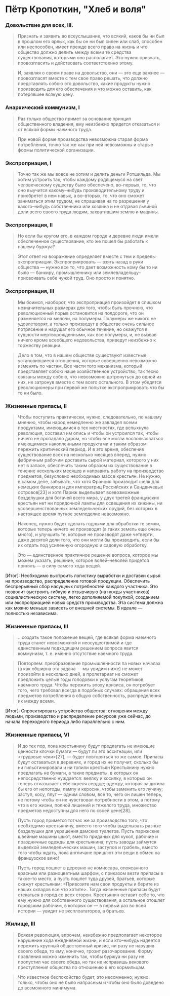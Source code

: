 # Пётр Кропоткин, "Хлеб и воля"

### Довольствие для всех, III.

> Признать и заявить во всеуслышание, что всякий, каков бы ни был в прошлом его ярлык, как бы он ни был силен или слаб, способен или неспособен, имеет прежде всего право на жизнь и что общество должно делить между всеми те средства существования, которыми оно располагает. Это нужно признать, провозгласить и действовать соответственно этому.

> И, заявляя о своем праве на довольство, они — это еще важнее — провозгласят вместе с тем свое право решать, что должно представлять собою это довольство, какие продукты нужно производить для его обеспечения и что можно оставить, как потерявшее всякую цену.

### Анархический коммунизм, I

> Раз только общество примет за основание принцип общественного владения, ему неизбежно придется отказаться и от всякой формы наемного труда.

> При новой форме производства невозможна старая форма потребления, точно так же как при ней невозможны и старые формы политической организации.

### Экспроприация, I

> Точно так же мы вовсе не хотим и делить деньги Ротшильда. Мы хотим устроить так, чтобы каждому родящемуся на свет человеческому существу было обеспечено, во–первых, то, что оно выучится какому–нибудь производительному труду и приобретет в нем навык, а во–вторых, то, что оно сможет заниматься этим трудом, не спрашивая на то разрешения у какого–нибудь собственника или хозяина и не отдавая львиной доли всего своего труда людям, захватившим землю и машины.

### Экспроприация, II

> Но если бы кругом его, в каждом городе и деревне люди имели обеспеченное существование, кто же пошел бы работать к нашему буржуа?

> Этот ответ на возражение определяет вместе с тем и пределы экспроприации. Экспроприировать — взять назад в руки общества — нужно все то, что дает возможность кому бы то ни было — банкиру, промышленнику или землевладельцу–присвоивать себе чужой труд. Оно просто и понятно.

### Экспроприация, III

> Мы боимся, наоборот, что экспроприация произойдет в слишком незначительных размерах для того, чтобы быть прочною, что революционный порыв остановится на полдороге, что он разменяется на мелочи, на полумеры. Полумеры же никого не удовлетворят, а только произведут в обществе очень сильное потрясение и нарушат его обычное течение, но окажутся в сущности мертворожденными, как все полумеры, и, не вызвав ничего кроме всеобщего недовольства, приведут неизбежно к торжеству реакции.

> Дело в том, что в нашем обществе существуют известные установившиеся отношения, которые совершенно невозможно изменять по частям. Все части того механизма, который представляет собою наше хозяйственное устройство, так тесно связаны между собою, что невозможно дотронуться до одной из них, не затронув вместе с тем всего остального. В этом убедятся революционеры при первой же попытке экспроприировать что бы то ни было.

### Жизненные припасы, II

> Чтобы поступить практически, нужно, следовательно, по нашему мнению, чтобы народ немедленно же завладел всеми продуктами, имеющимися в тех местностях, где вспыхнула революция, составил им опись и чтобы он устроился так, чтобы ничего не пропадало даром, но чтобы все могли воспользоваться имеющимися накопленными продуктами и таким образом пережить критический период. И в это время, обеспечив существование всех на несколько месяцев вперед, нужно фабричным рабочим доставить сырой материал, которого у них нет в запасе, обеспечить таким образом их существование в течение нескольких месяцев и направить работу на производство предметов, безусловно необходимых массе крестьян. Не нужно, в самом деле, забывать, что хотя Франция производит шелк для немецких банкиров и для императриц Российских и Сандвичевых островов[23] и хотя Париж выделывает всевозможные безделушки для богачей всего мира, у двух третей французских крестьян нет ни порядочной лампы для освещения их хижины, ни усовершенствованных земледельческих орудий, без которых в настоящее время путное земледелие невозможно.

> Наконец, нужно будет сделать годными для обработки те земли, которые теперь ничего не производят (а таких земель еще очень много), и улучшить те, которые не производят даже четверти, даже десятой доли того, что они могли бы производить, если бы их отдать под усиленную огородную и садовую обработку.

> Это — единственное практичное решение вопроса, которое мы можем указать, решение, которое волей–неволей придется принять — в силу самого хода вещей.

[Итог]:
Необходимо выстроить логистику выработки и доставки сырья на производство, распределение готовой продукции. Обеспечить беспрерывный сбор насущных потребностей каждого участника. Это позволит выстроить гибкую и отзывчивую (на нужды участников) социалистическую систему, легко дополняемой покупкой, созданием или экспроприацией новых средств производства. Эта система должна как можно меньше зависеть от внешней системы. В идеале — полностью независима.

### Жизненные припасы, III

> ...создать такое положение вещей, где всякая форма наемного труда станет невозможной и неосуществимой и где единственным подходящим решением вопроса явится коммунизм, т. е. именно отсутствие наемного труда.

> Повторяем: преобразование промышленности па новых началах (а как обширна эта задача — мы увидим ниже) не может произойти в несколько дней, а пролетариат не сможет предложить целые годы голодовки к услугам теоретиков наемного труда. Чтобы пережить эпоху кризиса, он потребует того, чего требовал всегда в подобных случаях: обращения всех предметов потребления в общую собственность, распределения их между всеми.

[Итог]:
Спроектировать устройство общества: отношения между людьми, производство и распределение ресурсов уже сейчас, до начала переходного периода либо параллельно с ним.


### Жизненные припасы, VI

> И до тех пор, пока крестьянину будут предлагать не имеющие ценности клочки бумаги — будут ли это ассигнации, или <трудовые чеки>[27], — будет повторяться то же самое. Припасы будут оставаться в деревнях, и город их не получит, сколько бы ни гильотинировали и ни топили крестьян Крестьянину нужно предлагать не бумаги, а такие предметы, в которых он непосредственно нуждается: веялку и косилку, в которых он теперь отказывает себе скрепя сердце; одежду, которая защитила бы его от непогоды; лампу и керосин, чтобы заменить его лучину; заступ, косу, плуг — одним словом, все то, чего он лишен теперь, не потому чтобы он не чувствовал потребности в этом, а потому что в его жизни, полной лишений и тяжелого труда, множество предметов недоступны для него по своей цене[28].

> Пусть город примется тотчас же за производство того, что необходимо крестьянину, вместо того чтобы выделывать разные безделушки для украшения дамских туалетов. Пусть парижские швейные машины шьют, вместо приданых для кукол, рабочие и праздничные одежды для крестьянина; пусть заводы займутся выделкой земледельческих машин, заступов и грабель, вместо того чтобы ждать, пока англичане пришлют эти вещи в обмен на французское вино!

> Пусть город пошлет в деревню не комиссара, опоясанного красным или разноцветным шарфом, с приказом везти припасы в такое–то место, а пусть пошлет туда друзей, братьев, которые скажут крестьянам: <Привозите нам свои продукты и берите из наших складов все что хотите>. Тогда жизненные припасы будут стекаться в город со всех сторон. Крестьянин оставит себе то, что ему нужно для собственного существования, а остальное отошлет городским рабочим, в которых он — в первый раз во всей истории — увидит не эксплоататоров, а братьев.

### Жилище, III

> Всякая революция, впрочем, неизбежно предполагает некоторое нарушение хода ежедневной жизни, и если кто–нибудь надеется пережить крупный общественный кризис, ни разу не нарушив своего обеда, то ему, конечно, грозит разочарование. Форму правления можно изменить так, чтобы буржуа ни разу не пропустил час своего обеда, но так не исправишь векового преступления общества по отношению к его кормильцам.

> Что известное беспокойство будет, это несомненно; нужно только, чтобы оно не было напрасным и чтобы оно было доведено до возможного минимума.
